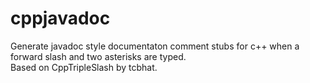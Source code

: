 # cppjavadoc
Generate javadoc style documentaton comment stubs for c++ when a forward slash and two asterisks are typed.  
Based on CppTripleSlash by tcbhat.
